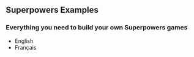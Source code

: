 ## Superpowers Examples
### Everything you need to build your own Superpowers games

* English
* Français